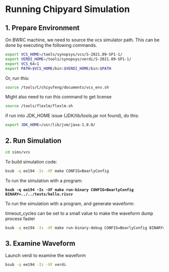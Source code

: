 # Running Chipyard Simulation

## 1. Prepare Environment

On BWRC machine, we need to source the vcs simulator path. This can be done by executing the following commands.

```bash
export VCS_HOME=/tools/synopsys/vcs/S-2021.09-SP1-1/
export VERDI_HOME=/tools/synopsys/verdi/S-2021.09-SP1-1/
export VCS_64=1
export PATH=$VCS_HOME/bin:$VERDI_HOME/bin:$PATH
```

Or, run this:

```bash
source /tools/C/chiyufeng/documents/vcs_env.sh
```



Might also need to run this command to get license

```bash
source /tools/flexlm/flexlm.sh
```



if run into JDK\_HOME issue (JDK/lib/tools.jar not found), do this:

```bash
export JDK_HOME=/usr/lib/jvm/java-1.8.0/
```



## 2. Run Simulation

```bash
cd sims/vcs
```



To build simulation code:

```bash
bsub -q ee194 -Is -XF make CONFIG=BearlyConfig
```



To run the simulation with a program:

<pre class="language-bash"><code class="lang-bash"><strong>bsub -q ee194 -Is -XF make run-binary CONFIG=BearlyConfig BINARY=../../tests/hello.riscv
</strong></code></pre>



To run the simulation with a program, and generate waveform:

timeout\_cycles can be set to a small value to make the waveform dump process faster

```bash
bsub -q ee194 -Is -XF make run-binary-debug CONFIG=BearlyConfig BINARY=../../tests/hello.riscv timeout_cycles=10000

```



## 3. Examine Waveform

Launch verdi to examine the waveform

```bash
bsub -q ee194 -Is -XF verdi
```











